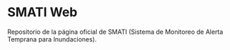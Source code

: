 # SMATI Web

Repositorio de la página oficial de SMATI (Sistema de Monitoreo de Alerta Temprana para Inundaciones).